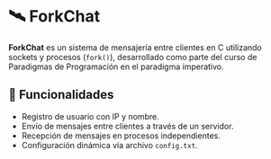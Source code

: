 # 🛰️ ForkChat

**ForkChat** es un sistema de mensajería entre clientes en C utilizando sockets y procesos (`fork()`), desarrollado como parte del curso de Paradigmas de Programación en el paradigma imperativo.

## 🚀 Funcionalidades
- Registro de usuario con IP y nombre.
- Envío de mensajes entre clientes a través de un servidor.
- Recepción de mensajes en procesos independientes.
- Configuración dinámica vía archivo `config.txt`.